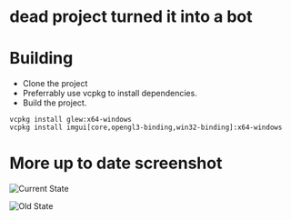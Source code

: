 # dead project turned it into a bot

# Building

* Clone the project
* Preferrably use vcpkg to install dependencies.
* Build the project.

```
vcpkg install glew:x64-windows
vcpkg install imgui[core,opengl3-binding,win32-binding]:x64-windows
```

# More up to date screenshot

![Current State](https://media.discordapp.net/attachments/484796759437213716/1089661439821750366/image.png)

![Old State](https://i.imgur.com/ufqBn4X.jpg)




